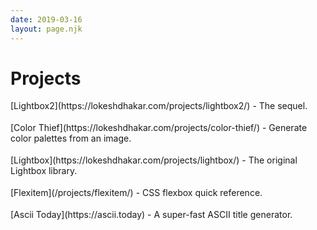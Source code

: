 ```yaml
---
date: 2019-03-16
layout: page.njk
---
```


<h1 class="page-title">Projects</h1>

<ul class="project-list">
  <li><span class="project-title">[Lightbox2](https://lokeshdhakar.com/projects/lightbox2/)</span> - The sequel.</li>
  <li><span class="project-title">[Color Thief](https://lokeshdhakar.com/projects/color-thief/)</span> - Generate color palettes from an image.</li>
  <li><span class="project-title">[Lightbox](https://lokeshdhakar.com/projects/lightbox/)</span> - The original Lightbox library.</li>
  <li><span class="project-title">[Flexitem](/projects/flexitem/)</span> - CSS flexbox quick reference.</li>
  <li><span class="project-title">[Ascii Today](https://ascii.today)</span> - A super-fast ASCII title generator.</li>
</ul>

<style>
.project-list {
  padding-left: 0;
}

.project-list li {
  list-style: none;
  margin-left: 0;
  margin-bottom: 0.6em;
  padding-bottom: 0.6rem;
  border-bottom: 1px solid var(--border-color-light);
}

.project-title a {
  color: var(--color);
  font-weight: var(--x-bold);
}
</style>

